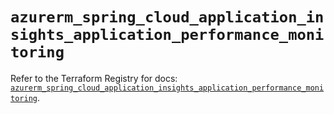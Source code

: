 # `azurerm_spring_cloud_application_insights_application_performance_monitoring`

Refer to the Terraform Registry for docs: [`azurerm_spring_cloud_application_insights_application_performance_monitoring`](https://registry.terraform.io/providers/hashicorp/azurerm/3.101.0/docs/resources/spring_cloud_application_insights_application_performance_monitoring).

